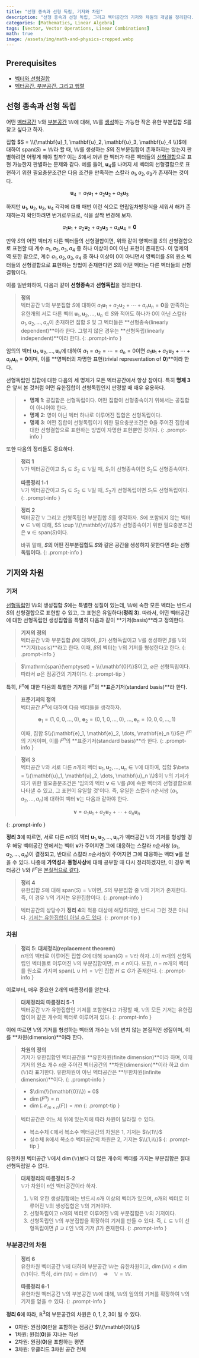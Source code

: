 ```yaml
---
title: "선형 종속과 선형 독립, 기저와 차원"
description: "선형 종속과 선형 독립, 그리고 벡터공간의 기저와 차원의 개념을 정리한다."
categories: [Mathematics, Linear Algebra]
tags: [Vector, Vector Operations, Linear Combinations]
math: true
image: /assets/img/math-and-physics-cropped.webp
---
```


## Prerequisites
- [벡터와 선형결합](/posts/vectors-and-linear-combinations/)
- [벡터공간, 부분공간, 그리고 행렬](/posts/vector-spaces-subspaces-and-matrices/)

## 선형 종속과 선형 독립

어떤 [벡터공간](/posts/vector-spaces-subspaces-and-matrices/#벡터공간) $\mathbb{V}$와 [부분공간](/posts/vector-spaces-subspaces-and-matrices/#부분공간) $\mathbb{W}$에 대해, $\mathbb{W}$를 [생성](/posts/vectors-and-linear-combinations/#선형-결합-cmathbfv--dmathbfw)하는 가능한 작은 유한 부분집합 $S$를 찾고 싶다고 하자.

집합 $S = \\{\mathbf{u}_1, \mathbf{u}_2, \mathbf{u}_3, \mathbf{u}_4 \\}$에 대하여 $\mathrm{span}(S) = \mathbb{W}$라 할 때, $\mathbb{W}$를 생성하는 $S$의 진부분집합이 존재하지는 않는지 판별하려면 어떻게 해야 할까? 이는 $S$에서 꺼낸 한 벡터가 다른 벡터들의 [선형결합](/posts/vectors-and-linear-combinations/#벡터의-선형-결합)으로 표현 가능한지 판별하는 문제와 같다. 예를 들어, $\mathbf{u}_4$를 나머지 세 벡터의 선형결합으로 표현하기 위한 필요충분조건은 다음 조건을 만족하는 스칼라 $a_1, a_2, a_3$가 존재하는 것이다.

$$ \mathbf{u}_4 = a_1\mathbf{u}_1 + a_2\mathbf{u}_2 + a_3\mathbf{u}_3 $$

하지만 $\mathbf{u}_1$, $\mathbf{u}_2$, $\mathbf{u}_3$, $\mathbf{u}_4$ 각각에 대해 매번 이런 식으로 연립일차방정식을 세워서 해가 존재하는지 확인하려면 번거로우므로, 식을 살짝 변경해 보자.

$$ a_1\mathbf{u}_1 + a_2\mathbf{u}_2 + a_3\mathbf{u}_3 + a_4\mathbf{u}_4 = \mathbf{0} $$

만약 $S$의 어떤 벡터가 다른 벡터들의 선형결합이면, 위와 같이 영벡터를 $S$의 선형결합으로 표현할 때 계수 $a_1, a_2, a_3, a_4$ 중 하나 이상이 $0$이 아닌 표현이 존재한다. 이 명제의 역 또한 참으로, 계수 $a_1, a_2, a_3, a_4$ 중 하나 이상이 $0$이 아니면서 영벡터를 $S$의 원소 벡터들의 선형결합으로 표현하는 방법이 존재한다면 $S$의 어떤 벡터는 다른 벡터들의 선형결합이다.

이를 일반화하여, 다음과 같이 **선형종속**과 **선형독립**을 정의한다.

> **정의**  
> 벡터공간 $\mathbb{V}$의 부분집합 $S$에 대하여 $a_1\mathbf{u}_1 + a_2\mathbf{u}_2 + \cdots + a_n\mathbf{u}_n = \mathbf{0}$을 만족하는 유한개의 서로 다른 벡터 $\mathbf{u}_1, \mathbf{u}_2, \dots, \mathbf{u}_n \in S$와 적어도 하나가 $0$이 아닌 스칼라 $a_1, a_2, \dots, a_n$이 존재하면 집합 $S$ 및 그 벡터들은 **선형종속(linearly dependent)**이라 한다. 그렇지 않은 경우는 **선형독립(linearly independent)**이라 한다.
{: .prompt-info }

임의의 벡터 $\mathbf{u}_1, \mathbf{u}_2, \dots, \mathbf{u}_n$에 대하여 $a_1 = a_2 = \cdots = a_n = 0$이면 $a_1\mathbf{u}_1 + a_2\mathbf{u}_2 + \cdots + a_n\mathbf{u}_n = \mathbf{0}$이며, 이를 **영벡터의 자명한 표현(trivial representation of $\mathbf{0}$)**이라 한다.

선형독립인 집합에 대한 다음의 세 명제가 모든 벡터공간에서 항상 참이다. 특히 **명제 3**은 앞서 본 것처럼 어떤 유한집합이 선형독립인지 판정할 때 매우 유용하다.

> - **명제 1**: 공집합은 선형독립이다. 어떤 집합이 선형종속이기 위해서는 공집합이 아니어야 한다.
> - **명제 2**: 영이 아닌 벡터 하나로 이루어진 집합은 선형독립이다.
> - **명제 3**: 어떤 집합이 선형독립이기 위한 필요충분조건은 $\mathbf{0}$을 주어진 집합에 대한 선형결합으로 표현하는 방법이 자명한 표현뿐인 것이다.
{: .prompt-info }

또한 다음의 정리들도 중요하다.

> **정리 1**  
> $\mathbb{V}$가 벡터공간이고 $S_1 \subseteq S_2 \subseteq \mathbb{V}$일 때, $S_1$이 선형종속이면 $S_2$도 선형종속이다.
>
> **따름정리 1-1**  
> $\mathbb{V}$가 벡터공간이고 $S_1 \subseteq S_2 \subseteq \mathbb{V}$일 때, $S_2$가 선형독립이면 $S_1$도 선형독립이다.
{: .prompt-info }

> **정리 2**  
> 벡터공간 $\mathbb{V}$ 그리고 선형독립인 부분집합 $S$를 생각하자. $S$에 포함되지 않는 벡터 $\mathbf{v} \in \mathbb{V}$에 대해, $S \cup \\{\mathbf{v}\\}$가 선형종속이기 위한 필요충분조건은 $\mathbf{v} \in \mathrm{span}(S)$이다.
>
> 바꿔 말해, **$S$의 어떤 진부분집합도 $S$와 같은 공간을 생성하지 못한다면 $S$는 선형독립이다.**
{: .prompt-info }

## 기저와 차원

### 기저

[선형독립](#선형-종속과-선형-독립)인 $\mathbb{W}$의 생성집합 $S$에는 특별한 성질이 있는데, $\mathbb{W}$에 속한 모든 벡터는 반드시 $S$의 선형결합으로 표현할 수 있고, 그 표현은 유일하다(**정리 3**). 따라서, 어떤 벡터공간에 대한 선형독립인 생성집합을 특별히 다음과 같이 **기저(basis)**라고 정의한다.

> **기저의 정의**  
> 벡터공간 $\mathbb{V}$와 부분집합 $\beta$에 대하여, $\beta$가 선형독립이고 $\mathbb{V}$를 생성하면 $\beta$를 $\mathbb{V}$의 **기저(basis)**라고 한다. 이때, $\beta$의 벡터는 $\mathbb{V}$의 기저를 형성한다고 한다.
{: .prompt-info }

> $\mathrm{span}(\emptyset) = \\{\mathbf{0}\\}$이고, $\emptyset$은 선형독립이다. 따라서 $\emptyset$은 점공간의 기저이다.
{: .prompt-tip }

특히, $F^n$에 대한 다음의 특별한 기저를 $F^n$의 **표준기저(standard basis)**라 한다.

> **표준기저의 정의**  
> 벡터공간 $F^n$에 대하여 다음 벡터들을 생각하자.
>
> $$ \mathbf{e}_1 = (1,0,0,\dots,0),\ \mathbf{e}_2 = (0,1,0,\dots,0),\ \dots, \mathbf{e}_n = (0,0,0,\dots,1) $$
>
> 이때, 집합 $\\{\mathbf{e}_1, \mathbf{e}_2, \dots, \mathbf{e}_n \\}$은 $F^n$의 기저이며, 이를 $F^n$의 **표준기저(standard basis)**라 한다.
{: .prompt-info }

> **정리 3**  
> 벡터공간 $\mathbb{V}$와 서로 다른 $n$개의 벡터 $\mathbf{u}_1, \mathbf{u}_2, \dots, \mathbf{u}_n \in \mathbb{V}$에 대하여, 집합 $\beta = \\{\mathbf{u}_1, \mathbf{u}_2, \dots, \mathbf{u}_n \\}$이 $\mathbb{V}$의 기저가 되기 위한 필요충분조건은 '임의의 벡터 $\mathbf{v} \in \mathbb{V}$를 $\beta$에 속한 벡터의 선형결합으로 나타낼 수 있고, 그 표현이 유일할 것'이다. 즉, 유일한 스칼라 $n$순서쌍 $(a_1, a_2, \dots, a_n)$에 대하여 벡터 $\mathbf{v}$는 다음과 같아야 한다.
>
> $$ \mathbf{v} = a_1\mathbf{u}_1 + a_2\mathbf{u}_2 + \cdots + a_n\mathbf{u}_n $$
>
{: .prompt-info }

**정리 3**에 따르면, 서로 다른 $n$개의 벡터 $\mathbf{u}_1, \mathbf{u}_2, \dots, \mathbf{u}_n$가 벡터공간 $\mathbb{V}$의 기저를 형성할 경우 해당 벡터공간 안에서는 벡터 $\mathbf{v}$가 주어지면 그에 대응하는 스칼라 $n$순서쌍 $(a_1, a_2, \dots, a_n)$이 결정되고, 반대로 스칼라 $n$순서쌍이 주어지면 그에 대응하는 벡터 $\mathbf{v}$를 얻을 수 있다. 나중에 **가역성**과 **동형사상**에 대해 공부할 때 다시 정리하겠지만, 이 경우 벡터공간 $\mathbb{V}$와 $F^n$은 <u>본질적으로 같다</u>.

> **정리 4**  
> 유한집합 $S$에 대해 $\mathrm{span}(S) = \mathbb{V}$이면, $S$의 부분집합 중 $\mathbb{V}$의 기저가 존재한다. 즉, 이 경우 $\mathbb{V}$의 기저는 유한집합이다.
{: .prompt-info }

> 벡터공간의 상당수가 **정리 4**의 적용 대상에 해당하지만, 반드시 그런 것은 아니다. <u>기저는 유한집합이 아닐 수도 있다</u>.
{: .prompt-tip }

### 차원

> **정리 5: 대체정리(replacement theorem)**  
> $n$개의 벡터로 이루어진 집합 $G$에 대해 $\mathrm{span}(G) = \mathbb{V}$라 하자. $L$이 $m$개의 선형독립인 벡터들로 이루어진 $\mathbb{V}$의 부분집합이면, $m\leq n$이다. 또한, $n-m$개의 벡터를 원소로 가지며 $\mathrm{span}(L \cup H) = \mathbb{V}$인 집합 $H \subseteq G$가 존재한다.
{: .prompt-info }

이로부터, 매우 중요한 2개의 따름정리를 얻는다.

> **대체정리의 따름정리 5-1**  
> 벡터공간 $\mathbb{V}$가 유한집합인 기저를 포함한다고 가정할 때, $\mathbb{V}$의 모든 기저는 유한집합이며 같은 개수의 벡터로 이루어져 있다.
{: .prompt-info }

이에 따르면 $\mathbb{V}$의 기저를 형성하는 벡터의 개수는 $\mathbb{V}$의 변치 않는 본질적인 성질이며, 이를 **차원(dimension)**이라 한다.

> **차원의 정의**  
> 기저가 유한집합인 벡터공간을 **유한차원(finite dimension)**이라 하며, 이때 기저의 원소 개수 $n$을 주어진 벡터공간의 **차원(dimension)**이라 하고 $\dim(\mathbb{V})$라 표기한다. 유한차원이 아닌 벡터공간은 **무한차원(infinite dimension)**이다.
{: .prompt-info }

> - $\dim(\\{\mathbf{0}\\}) = 0$
> - $\dim(F^n) = n$
> - $\dim(\mathcal{M}_{m \times n}(F)) = mn$
{: .prompt-tip }

> 벡터공간은 어느 체 위에 있는지에 따라 차원이 달라질 수 있다.
> - 복소수체 $\mathbb{C}$에서 복소수 벡터공간의 차원은 $1$, 기저는 $\\{1\\}$
> - 실수체 $\mathbb{R}$에서 복소수 벡터공간의 차원은 $2$, 기저는 $\\{1,i\\}$
{: .prompt-tip }

유한차원 벡터공간 $\mathbb{V}$에서 $\dim(\mathbb{V})$보다 더 많은 개수의 벡터를 가지는 부분집합은 절대 선형독립일 수 없다.

> **대체정리의 따름정리 5-2**  
> $\mathbb{V}$가 차원이 $n$인 벡터공간이라 하자.
> 1. $\mathbb{V}$의 유한 생성집합에는 반드시 $n$개 이상의 벡터가 있으며, $n$개의 벡터로 이루어진 $\mathbb{V}$의 생성집합은 $\mathbb{V}$의 기저이다.
> 2. 선형독립이고 $n$개의 벡터로 이루어진 $\mathbb{V}$의 부분집합은 $\mathbb{V}$의 기저이다.
> 3. 선형독립인 $\mathbb{V}$의 부분집합을 확장하여 기저를 만들 수 있다. 즉, $L \subseteq \mathbb{V}$이 선형독립이면 $\beta \supseteq L$인 $\mathbb{V}$의 기저 $\beta$가 존재한다.
{: .prompt-info }

### 부분공간의 차원

> **정리 6**  
> 유한차원 벡터공간 $\mathbb{V}$에 대하여 부분공간 $\mathbb{W}$는 유한차원이고, $\dim(\mathbb{W}) \leq \dim(\mathbb{V})$이다. 특히, $\dim(\mathbb{W}) = \dim(\mathbb{V}) \quad \Rightarrow \quad \mathbb{V} = \mathbb{W}.$
>
> **따름정리 6-1**  
> 유한차원 벡터공간 $\mathbb{V}$의 부분공간 $\mathbb{W}$에 대해, $\mathbb{W}$의 임의의 기저를 확장하여 $\mathbb{V}$의 기저를 얻을 수 있다.
{: .prompt-info }

**정리 6**에 따라, $\mathbb{R}^3$의 부분공간의 차원은 $0,1,2,3$이 될 수 있다.
- 0차원: 원점($\mathbf{0}$)만을 포함하는 점공간 $\\{\mathbf{0}\\}$
- 1차원: 원점($\mathbf{0}$)을 지나는 직선
- 2차원: 원점($\mathbf{0}$)을 포함하는 평면
- 3차원: 유클리드 3차원 공간 전체
